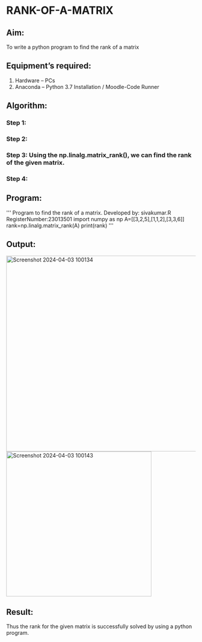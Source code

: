 # RANK-OF-A-MATRIX
## Aim:
To write a python program to find the rank of a matrix
## Equipment’s required:
1. 	Hardware – PCs
2. 	Anaconda – Python 3.7 Installation / Moodle-Code Runner
## Algorithm:
### Step 1: 
### Step 2: 
### Step 3: Using the np.linalg.matrix_rank(), we can find the rank of the given matrix.
### Step 4: 
## Program:

'''
Program to find the rank of a matrix.
Developed by: sivakumar.R
RegisterNumber:23013501
import numpy as np
A=[[3,2,5],[1,1,2],[3,3,6]]
rank=np.linalg.matrix_rank(A)
print(rank)
'''



## Output:
<img width="521" alt="Screenshot 2024-04-03 100134" src="https://github.com/SIVAmech123/RANK-OF-A-MATRIX/assets/151629067/f897f7e3-4e0b-4e14-a060-ed0f40c43f87">














<img width="386" alt="Screenshot 2024-04-03 100143" src="https://github.com/SIVAmech123/RANK-OF-A-MATRIX/assets/151629067/44e4a004-165b-431d-a8c4-e9ca3a538aaa">










## Result:
Thus the rank for the given matrix is successfully solved by  using a python program.

